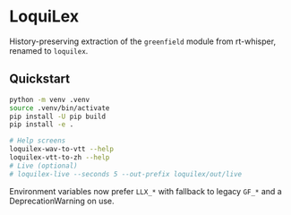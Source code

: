 # LoquiLex

History-preserving extraction of the `greenfield` module from rt-whisper, renamed to `loquilex`.

## Quickstart

```bash
python -m venv .venv
source .venv/bin/activate
pip install -U pip build
pip install -e .

# Help screens
loquilex-wav-to-vtt --help
loquilex-vtt-to-zh --help
# Live (optional)
# loquilex-live --seconds 5 --out-prefix loquilex/out/live
```

Environment variables now prefer `LLX_*` with fallback to legacy `GF_*` and a DeprecationWarning on use.
